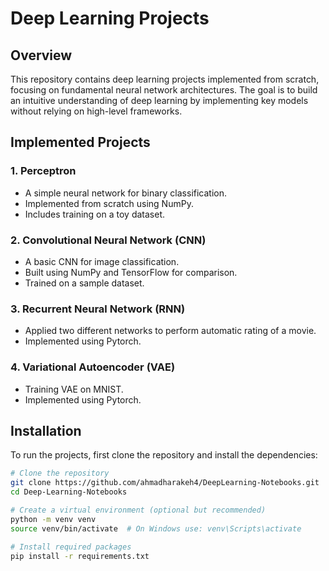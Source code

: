 # Deep Learning Projects

## Overview
This repository contains deep learning projects implemented from scratch, focusing on fundamental neural network architectures. The goal is to build an intuitive understanding of deep learning by implementing key models without relying on high-level frameworks.

## Implemented Projects
### 1. Perceptron
- A simple neural network for binary classification.
- Implemented from scratch using NumPy.
- Includes training on a toy dataset.

### 2. Convolutional Neural Network (CNN)
- A basic CNN for image classification.
- Built using NumPy and TensorFlow for comparison.
- Trained on a sample dataset.

### 3. Recurrent Neural Network (RNN)
- Applied two different networks to perform automatic rating of a movie.
- Implemented using Pytorch.
  
### 4. Variational Autoencoder (VAE)
- Training VAE on MNIST.
- Implemented using Pytorch.

## Installation
To run the projects, first clone the repository and install the dependencies:

```bash
# Clone the repository
git clone https://github.com/ahmadharakeh4/DeepLearning-Notebooks.git
cd Deep-Learning-Notebooks

# Create a virtual environment (optional but recommended)
python -m venv venv
source venv/bin/activate  # On Windows use: venv\Scripts\activate

# Install required packages
pip install -r requirements.txt
```
